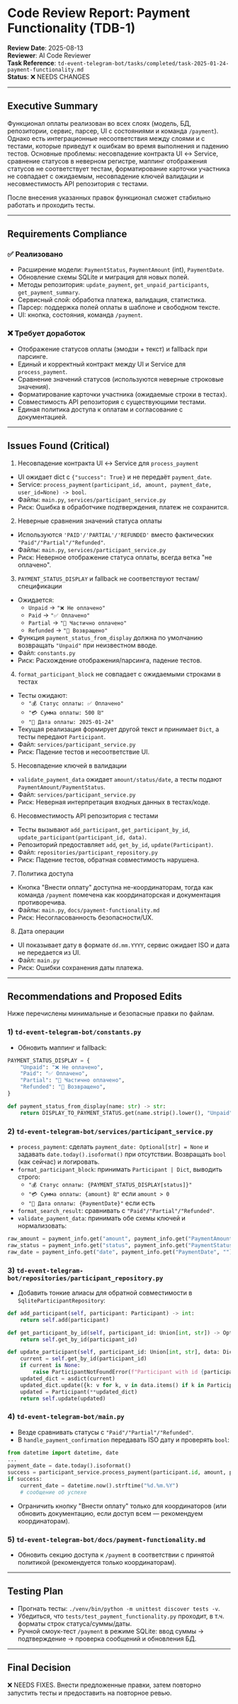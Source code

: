 # Code Review Report: Payment Functionality (TDB-1)

**Review Date**: 2025-08-13  
**Reviewer**: AI Code Reviewer  
**Task Reference**: `td-event-telegram-bot/tasks/completed/task-2025-01-24-payment-functionality.md`  
**Status**: ❌ NEEDS CHANGES

---

## Executive Summary

Функционал оплаты реализован во всех слоях (модель, БД, репозитории, сервис, парсер, UI c состояниями и команда `/payment`). Однако есть интеграционные несоответствия между слоями и с тестами, которые приведут к ошибкам во время выполнения и падению тестов. Основные проблемы: несовпадение контракта UI ↔ Service, сравнение статусов в неверном регистре, маппинг отображения статусов не соответствует тестам, форматирование карточки участника не совпадает с ожидаемым, несовпадение ключей валидации и несовместимость API репозитория с тестами.

После внесения указанных правок функционал сможет стабильно работать и проходить тесты.

---

## Requirements Compliance

### ✅ Реализовано
- Расширение модели: `PaymentStatus`, `PaymentAmount` (int), `PaymentDate`.
- Обновление схемы SQLite и миграция для новых полей.
- Методы репозитория: `update_payment`, `get_unpaid_participants`, `get_payment_summary`.
- Сервисный слой: обработка платежа, валидация, статистика.
- Парсер: поддержка полей оплаты в шаблоне и свободном тексте.
- UI: кнопка, состояния, команда `/payment`.

### ❌ Требует доработок
- Отображение статусов оплаты (эмодзи + текст) и fallback при парсинге.
- Единый и корректный контракт между UI и Service для `process_payment`.
- Сравнение значений статусов (используются неверные строковые значения).
- Форматирование карточки участника (ожидаемые строки в тестах).
- Совместимость API репозитория с существующими тестами.
- Единая политика доступа к оплатам и согласование с документацией.

---

## Issues Found (Critical)

1) Несовпадение контракта UI ↔ Service для `process_payment`
- UI ожидает dict с `{"success": True}` и не передаёт `payment_date`.
- Service: `process_payment(participant_id, amount, payment_date, user_id=None) -> bool`.
- Файлы: `main.py`, `services/participant_service.py`
- Риск: Ошибка в обработчике подтверждения, платеж не сохранится.

2) Неверные сравнения значений статуса оплаты
- Используются `'PAID'/'PARTIAL'/'REFUNDED'` вместо фактических `"Paid"/"Partial"/"Refunded"`.
- Файлы: `main.py`, `services/participant_service.py`
- Риск: Неверное отображение статуса оплаты, всегда ветка "не оплачено".

3) `PAYMENT_STATUS_DISPLAY` и fallback не соответствуют тестам/спецификации
- Ожидается:
  - `Unpaid` → `"❌ Не оплачено"`
  - `Paid` → `"✅ Оплачено"`
  - `Partial` → `"🔶 Частично оплачено"`
  - `Refunded` → `"🔄 Возвращено"`
- Функция `payment_status_from_display` должна по умолчанию возвращать `"Unpaid"` при неизвестном вводе.
- Файл: `constants.py`
- Риск: Расхождение отображения/парсинга, падение тестов.

4) `format_participant_block` не совпадает с ожидаемыми строками в тестах
- Тесты ожидают:
  - `"💰 Статус оплаты: ✅ Оплачено"`
  - `"💳 Сумма оплаты: 500 ₪"`
  - `"📅 Дата оплаты: 2025-01-24"`
- Текущая реализация формирует другой текст и принимает `Dict`, а тесты передают `Participant`.
- Файл: `services/participant_service.py`
- Риск: Падение тестов и несоответствие UI.

5) Несовпадение ключей в валидации
- `validate_payment_data` ожидает `amount/status/date`, а тесты подают `PaymentAmount/PaymentStatus`.
- Файл: `services/participant_service.py`
- Риск: Неверная интерпретация входных данных в тестах/коде.

6) Несовместимость API репозитория с тестами
- Тесты вызывают `add_participant`, `get_participant_by_id`, `update_participant(participant_id, data)`.
- Репозиторий предоставляет `add`, `get_by_id`, `update(Participant)`.
- Файл: `repositories/participant_repository.py`
- Риск: Падение тестов, обратная совместимость нарушена.

7) Политика доступа
- Кнопка "Внести оплату" доступна не-координаторам, тогда как команда `/payment` помечена как координаторская и документация противоречива.
- Файлы: `main.py`, `docs/payment-functionality.md`
- Риск: Несогласованность безопасности/UX.

8) Дата операции
- UI показывает дату в формате `dd.mm.YYYY`, сервис ожидает ISO и дата не передается из UI.
- Файл: `main.py`
- Риск: Ошибки сохранения даты платежа.

---

## Recommendations and Proposed Edits

Ниже перечислены минимальные и безопасные правки по файлам.

### 1) `td-event-telegram-bot/constants.py`
- Обновить маппинг и fallback:
```python
PAYMENT_STATUS_DISPLAY = {
    "Unpaid": "❌ Не оплачено",
    "Paid": "✅ Оплачено",
    "Partial": "🔶 Частично оплачено",
    "Refunded": "🔄 Возвращено",
}

def payment_status_from_display(name: str) -> str:
    return DISPLAY_TO_PAYMENT_STATUS.get(name.strip().lower(), "Unpaid")
```

### 2) `td-event-telegram-bot/services/participant_service.py`
- `process_payment`: сделать `payment_date: Optional[str] = None` и задавать `date.today().isoformat()` при отсутствии. Возвращать `bool` (как сейчас) и логировать.
- `format_participant_block`: принимать `Participant | Dict`, выводить строго:
  - `"💰 Статус оплаты: {PAYMENT_STATUS_DISPLAY[status]}"`
  - `"💳 Сумма оплаты: {amount} ₪"` если `amount > 0`
  - `"📅 Дата оплаты: {PaymentDate}"` если есть
- `format_search_result`: сравнивать с `"Paid"/"Partial"/"Refunded"`.
- `validate_payment_data`: принимать обе схемы ключей и нормализовать:
```python
raw_amount = payment_info.get("amount", payment_info.get("PaymentAmount"))
raw_status = payment_info.get("status", payment_info.get("PaymentStatus", "Paid"))
raw_date = payment_info.get("date", payment_info.get("PaymentDate", ""))
```

### 3) `td-event-telegram-bot/repositories/participant_repository.py`
- Добавить тонкие алиасы для обратной совместимости в `SqliteParticipantRepository`:
```python
def add_participant(self, participant: Participant) -> int:
    return self.add(participant)

def get_participant_by_id(self, participant_id: Union[int, str]) -> Optional[Participant]:
    return self.get_by_id(participant_id)

def update_participant(self, participant_id: Union[int, str], data: Dict) -> bool:
    current = self.get_by_id(participant_id)
    if current is None:
        raise ParticipantNotFoundError(f"Participant with id {participant_id} not found")
    updated_dict = asdict(current)
    updated_dict.update({k: v for k, v in data.items() if k in Participant.__annotations__})
    updated = Participant(**updated_dict)
    return self.update(updated)
```

### 4) `td-event-telegram-bot/main.py`
- Везде сравнивать статусы с `"Paid"/"Partial"/"Refunded"`.
- В `handle_payment_confirmation` передавать ISO дату и проверять `bool`:
```python
from datetime import datetime, date
...
payment_date = date.today().isoformat()
success = participant_service.process_payment(participant.id, amount, payment_date, user_id)
if success:
    current_date = datetime.now().strftime("%d.%m.%Y")
    # сообщение об успехе
```
- Ограничить кнопку "Внести оплату" только для координаторов (или обновить документацию, если доступ всем — рекомендуем координаторам).

### 5) `td-event-telegram-bot/docs/payment-functionality.md`
- Обновить секцию доступа к `/payment` в соответствии с принятой политикой (рекомендуется только координаторам).

---

## Testing Plan
- Прогнать тесты: `./venv/bin/python -m unittest discover tests -v`.
- Убедиться, что `tests/test_payment_functionality.py` проходит, в т.ч. форматы строк статуса/суммы/даты.
- Ручной смоук-тест `/payment` в режиме SQLite: ввод суммы → подтверждение → проверка сообщений и обновления БД.

---

## Final Decision

❌ NEEDS FIXES. Внести предложенные правки, затем повторно запустить тесты и предоставить на повторное ревью.
